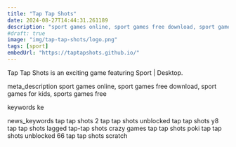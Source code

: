 ```yaml
---
title: "Tap Tap Shots"
date: 2024-08-27T14:44:31.261189
description: "sport games online, sport games free download, sport games for kids, sports games free"
#draft: true
image: "img/tap-tap-shots/logo.png"
tags: [sport]
embedUrl: "https://taptapshots.github.io/"
---
```


Tap Tap Shots is an exciting game featuring Sport | Desktop.

meta_description
sport games online, sport games free download, sport games for kids, sports games free


keywords
ke


news_keywords
tap tap shots 2 tap tap shots unblocked tap tap shots y8 tap tap shots lagged tap-tap shots crazy games tap tap shots poki tap tap shots unblocked 66 tap tap shots scratch

